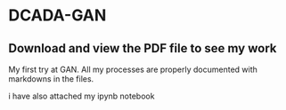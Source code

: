# DCADA-GAN
## Download and view the PDF file to see my work

My first try at GAN. All my processes are properly documented with markdowns in the files.


i have also attached my ipynb notebook
